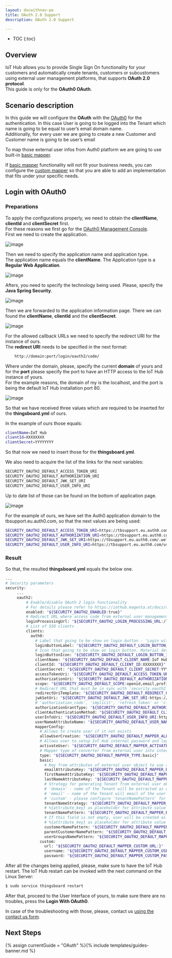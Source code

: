 ```yaml
---
layout: docwithnav-pe
title: OAuth 2.0 Support
description: OAuth 2.0 Support

---
```


* TOC
{:toc}

## Overview
IoT Hub allows you to provide Single Sign On functionality for your customers and automatically create tenants, customers or subcustomers using external user management platforms, that supports **OAuth 2.0 protocol**.  
This guide is only for the **OAuth0 OAuth**. 
## Scenario description

In this guide we will configure the **OAuth** with the [OAuth0](https://auth0.auth0.com/) for the authentication. 
In this case User is going to be logged into the Tenant which name is going to be equal to user’s email domain name.  
Additionally, for every user we are going to create a new Customer and Customer name is going to be user’s email

To map those external user infos from Auth0 platform we are going to use built-in [basic mapper](/docs/user-guide/oauth-2-support/#basic-mapper). 

If [basic mapper](/docs/user-guide/oauth-2-support/#basic-mapper) functionality will not fit your business needs, you can configure the [custom mapper](/docs/user-guide/oauth-2-support/#custom-mapper)  so that you are able to add an implementation that fits under your specific needs.

## Login with OAuth0

### Preparations 
To apply the configurations properly, we need to obtain the **clientName**,  **clientId** and **clientSecret** first.  
For these reasons we first go for the [OAuth0 Management Console](https://auth0.auth0.com/).  
First we need to create the application. 

![image](/images/user-guide/oauth-2-support/oauth0/Application-to-create.png)

Then we need to specify the application name and application type.  
The application name equals the **clientName**. The Application type is a **Regular Web Application**. 

![image](/images/user-guide/oauth-2-support/oauth0/Application-creation.png)

Afters, you need to specify the technology being used. Please, specify the **Java Spring Security**.  

![image](/images/user-guide/oauth-2-support/oauth0/Application-creation-specify-type.png)

Then we are forwarded to the application information page. There we can found the **clientName**, **clientId** and the **clientSecret**. 

![image](/images/user-guide/oauth-2-support/oauth0/Application-Details-1.png)

For the allowed callback URLs we need to specify the redirect URI for the instance of ours.   
The **redirect URI** needs to be specified in the next format:  

```bash
    http://domain:port/login/oauth2/code/
```

Where under the domain, please, specify the current **domain** of yours and for the **port** please specify the port to have an HTTP access to the IoT Hub instance of yours.   
For the example reasons, the domain of my is the localhost, and the port is being the default IoT Hub installation port 80.  

![image](/images/user-guide/oauth-2-support/oauth0/Application-Details-2.png)

So that we have received three values which are required to be inserted for the **thingsboard.yml** of ours.  

In the example of ours those equals: 
```bash
clientName=IoT Hub
clientId=XXXXXXXX
clientSecret=YYYYYYYY
```

So that now we need to insert those for the **thingsboard.yml**. 

We also need to acquire the list of the links for the next variables:  

```bash
SECURITY_OAUTH2_DEFAULT_ACCESS_TOKEN_URI
SECURITY_OAUTH2_DEFAULT_AUTHORIZATION_URI
SECURITY_OAUTH2_DEFAULT_JWK_SET_URI
SECURITY_OAUTH2_DEFAULT_USER_INFO_URI
```

Up to date list of those can be found on the bottom of application page.

![image](/images/user-guide/oauth-2-support/oauth0/Application-Details-3.png)

For the example of ours, we have set the Auth0 application domain to the tbsupport.eu.auth0.com, so that the next values are being used:

```bash
SECURITY_OAUTH2_DEFAULT_ACCESS_TOKEN_URI=https://tbsupport.eu.auth0.com/oauth/token
SECURITY_OAUTH2_DEFAULT_AUTHORIZATION_URI=https://tbsupport.eu.auth0.com/authorize
SECURITY_OAUTH2_DEFAULT_JWK_SET_URI=https://tbsupport.eu.auth0.com/.well-known/jwks.json
SECURITY_OAUTH2_DEFAULT_USER_INFO_URI=https://tbsupport.eu.auth0.com/userinfo
```

### Result

So that, the resulted **thingsboard.yml** equals the below one. 

```bash
...
# Security parameters
security:
     ...
     oauth2:
         # Enable/disable OAuth 2 login functionality
         # For details please refer to https://iothub.magenta.at/docs/user-guide/oauth-2-support/
         enabled: "${SECURITY_OAUTH2_ENABLED:true}"
         # Redirect URL where access code from external user management system will be processed
         loginProcessingUrl: "${SECURITY_OAUTH2_LOGIN_PROCESSING_URL:/login/oauth2/code/}"
         # List of SSO clients
         clients:
           auth0:
             # Label that going to be show on login button - 'Login with {loginButtonLabel}'
             loginButtonLabel: "${SECURITY_OAUTH2_DEFAULT_LOGIN_BUTTON_LABEL:Auth0}"
             # Icon that going to be show on login button. Material design icon ID (https://material.angularjs.org/latest/api/directive/mdIcon)
             loginButtonIcon: "${SECURITY_OAUTH2_DEFAULT_LOGIN_BUTTON_ICON:}"
             clientName: "${SECURITY_OAUTH2_DEFAULT_CLIENT_NAME:IoT Hub}"
             clientId: "${SECURITY_OAUTH2_DEFAULT_CLIENT_ID:XXXXXXXX}"
             clientSecret: "${SECURITY_OAUTH2_DEFAULT_CLIENT_SECRET:YYYYYYYY}"
             accessTokenUri: "${SECURITY_OAUTH2_DEFAULT_ACCESS_TOKEN_URI:https://tbsupport.eu.auth0.com/oauth/token}"
             authorizationUri: "${SECURITY_OAUTH2_DEFAULT_AUTHORIZATION_URI:https://tbsupport.eu.auth0.com/authorize}"
             scope: "${SECURITY_OAUTH2_DEFAULT_SCOPE:openid,email,profile}"
             # Redirect URL that must be in sync with 'security.oauth2.loginProcessingUrl', but domain name added
             redirectUriTemplate: "${SECURITY_OAUTH2_DEFAULT_REDIRECT_URI_TEMPLATE:http://localhost:80/login/oauth2/code/}"
             jwkSetUri: "${SECURITY_OAUTH2_DEFAULT_JWK_SET_URI:https://tbsupport.eu.auth0.com/.well-known/jwks.json}"
             # 'authorization_code', 'implicit', 'refresh_token' or 'client_credentials'
             authorizationGrantType: "${SECURITY_OAUTH2_DEFAULT_AUTHORIZATION_GRANT_TYPE:authorization_code}"
             clientAuthenticationMethod: "${SECURITY_OAUTH2_DEFAULT_CLIENT_AUTHENTICATION_METHOD:post}" # basic or post
             userInfoUri: "${SECURITY_OAUTH2_DEFAULT_USER_INFO_URI:https://tbsupport.eu.auth0.com/userinfo}"
             userNameAttributeName: "${SECURITY_OAUTH2_DEFAULT_USER_NAME_ATTRIBUTE_NAME:email}"
             mapperConfig:
               # Allows to create user if it not exists
               allowUserCreation: "${SECURITY_OAUTH2_DEFAULT_MAPPER_ALLOW_USER_CREATION:true}"
               # Allows user to setup IoT Hub internal password and login over default Login window
               activateUser: "${SECURITY_OAUTH2_DEFAULT_MAPPER_ACTIVATE_USER:false}"
               # Mapper type of converter from external user into internal - 'basic' or 'custom'
               type: "${SECURITY_OAUTH2_DEFAULT_MAPPER_TYPE:basic}"
               basic:
                 # Key from attributes of external user object to use as email
                 emailAttributeKey: "${SECURITY_OAUTH2_DEFAULT_MAPPER_BASIC_EMAIL_ATTRIBUTE_KEY:email}"
                 firstNameAttributeKey: "${SECURITY_OAUTH2_DEFAULT_MAPPER_BASIC_FIRST_NAME_ATTRIBUTE_KEY:}"
                 lastNameAttributeKey: "${SECURITY_OAUTH2_DEFAULT_MAPPER_BASIC_LAST_NAME_ATTRIBUTE_KEY:}"
                 # Strategy for generating Tenant from external user object - 'domain', 'email' or 'custom'
                 # 'domain' - name of the Tenant will be extracted as domain from the email of the user
                 # 'email' - name of the Tenant will email of the user
                 # 'custom' - please configure 'tenantNamePattern' for custom mapping
                 tenantNameStrategy: "${SECURITY_OAUTH2_DEFAULT_MAPPER_BASIC_TENANT_NAME_STRATEGY:domain}"
                 # %{attribute_key} as placeholder for attribute value of attributes of external user object
                 tenantNamePattern: "${SECURITY_OAUTH2_DEFAULT_MAPPER_BASIC_TENANT_NAME_PATTERN:}"
                 # If this field is not empty, user will be created as a user under defined Customer
                 # %{attribute_key} as placeholder for attribute value of attributes of external user object
                 customerNamePattern: "${SECURITY_OAUTH2_DEFAULT_MAPPER_BASIC_CUSTOMER_NAME_PATTERN: %{email}}"
                 parentCustomerNamePattern: "${SECURITY_OAUTH2_DEFAULT_MAPPER_BASIC_PARENT_CUSTOMER_NAME_PATTERN:}" # %{attribute_key} as placeholder for attributes value by key
                 userGroupsNamePattern: "${SECURITY_OAUTH2_DEFAULT_MAPPER_BASIC_USER_GROUPS_NAME_PATTERN: Customer Users}" # list of comma separated user group names, %{attribute_key} as placeholder for attributes value by key
               custom:
                 url: "${SECURITY_OAUTH2_DEFAULT_MAPPER_CUSTOM_URL:}"
                 username: "${SECURITY_OAUTH2_DEFAULT_MAPPER_CUSTOM_USERNAME:}"
                 password: "${SECURITY_OAUTH2_DEFAULT_MAPPER_CUSTOM_PASSWORD:}"
```


After all the changes being applied, please, make sure to have the IoT Hub restart.
The IoT Hub restart can be invoked with the next command on the Linux Server: 
```bash
$ sudo service thingsboard restart
```  
After that, proceed to the User Interface of yours, to make sure there are no troubles, press the **Login With OAuth0**.

In case of the troubleshooting with those, please, contact us [using the contact us form](https://www.magenta.at/business/iot/kontakt).

## Next Steps

{% assign currentGuide = "OAuth" %}{% include templates/guides-banner.md %}
